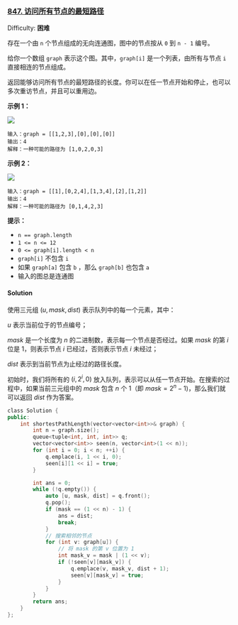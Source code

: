 ### [847\. 访问所有节点的最短路径](https://leetcode-cn.com/problems/shortest-path-visiting-all-nodes/)

Difficulty: **困难**


存在一个由 `n` 个节点组成的无向连通图，图中的节点按从 `0` 到 `n - 1` 编号。

给你一个数组 `graph` 表示这个图。其中，`graph[i]` 是一个列表，由所有与节点 `i` 直接相连的节点组成。

返回能够访问所有节点的最短路径的长度。你可以在任一节点开始和停止，也可以多次重访节点，并且可以重用边。

**示例 1：**

![](https://assets.leetcode.com/uploads/2021/05/12/shortest1-graph.jpg)

```
输入：graph = [[1,2,3],[0],[0],[0]]
输出：4
解释：一种可能的路径为 [1,0,2,0,3]
```

**示例 2：**

![](https://assets.leetcode.com/uploads/2021/05/12/shortest2-graph.jpg)

```
输入：graph = [[1],[0,2,4],[1,3,4],[2],[1,2]]
输出：4
解释：一种可能的路径为 [0,1,4,2,3]
```

**提示：**

*   `n == graph.length`
*   `1 <= n <= 12`
*   `0 <= graph[i].length < n`
*   `graph[i]` 不包含 `i`
*   如果 `graph[a]` 包含 `b` ，那么 `graph[b]` 也包含 `a`
*   输入的图总是连通图


#### Solution

使用三元组 $(u,mask,dist)$ 表示队列中的每一个元素，其中：

$u$ 表示当前位于的节点编号；

$mask$ 是一个长度为 $n$ 的二进制数，表示每一个节点是否经过。如果 $mask$ 的第 $i$ 位是 $1$，则表示节点 $i$ 已经过，否则表示节点 $i$ 未经过；

$dist$ 表示到当前节点为止经过的路径长度。

初始时，我们将所有的 $(i, 2^i, 0)$ 放入队列，表示可以从任一节点开始。在搜索的过程中，如果当前三元组中的 $mask$ 包含 $n$ 个 $1$（即 $mask = 2^n - 1$)，那么我们就可以返回 $dist$ 作为答案。




```cpp
​class Solution {
public:
    int shortestPathLength(vector<vector<int>>& graph) {
        int n = graph.size();
        queue<tuple<int, int, int>> q;
        vector<vector<int>> seen(n, vector<int>(1 << n));
        for (int i = 0; i < n; ++i) {
            q.emplace(i, 1 << i, 0);
            seen[i][1 << i] = true;
        }

        int ans = 0;
        while (!q.empty()) {
            auto [u, mask, dist] = q.front();
            q.pop();
            if (mask == (1 << n) - 1) {
                ans = dist;
                break;
            }
            // 搜索相邻的节点
            for (int v: graph[u]) {
                // 将 mask 的第 v 位置为 1
                int mask_v = mask | (1 << v);
                if (!seen[v][mask_v]) {
                    q.emplace(v, mask_v, dist + 1);
                    seen[v][mask_v] = true;
                }
            }
        }
        return ans;
    }
};
```